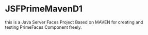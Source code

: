 # JSFPrimeMavenD1
this is a Java Server Faces Project Based on MAVEN for creating and testing PrimeFaces Component freely.
